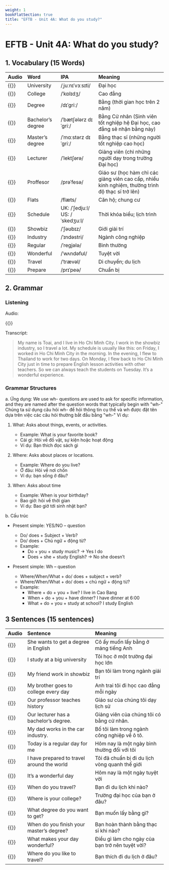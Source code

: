 ```yaml
---
weight: 1
bookFlatSection: true
title: "EFTB - Unit 4A: What do you study?"
---
```


# EFTB - Unit 4A: What do you study?

## 1. Vocabulary (15 Words)
| Audio                                                                       | Word              | IPA                  | Meaning                                                                                          |
|:----------------------------------------------------------------------------|:------------------|:---------------------|:-------------------------------------------------------------------------------------------------|
| {{<audio-player src="audio/unit4a/vocabularies/00_University.wav">}}        | University        | /ˌjuːnɪˈvɜːsɪti/     | Đại học                                                                                          |
| {{<audio-player src="audio/unit4a/vocabularies/01_College.wav">}}           | College           | /ˈkɒlɪdʒ/            | Cao đẳng                                                                                         |
| {{<audio-player src="audio/unit4a/vocabularies/02_Degree.wav">}}            | Degree            | /dɪˈɡriː/            | Bằng (thời gian học trên 2 năm)                                                                  |
| {{<audio-player src="audio/unit4a/vocabularies/03_Bachelor’s_degree.wav">}} | Bachelor’s degree | /ˈbætʃələrz dɪˈɡriː/ | Bằng Cử nhân (Sinh viên tốt nghiệp hệ Đại học, cao đẳng sẽ nhận bằng này)                        |
| {{<audio-player src="audio/unit4a/vocabularies/04_Master’s_degree.wav">}}   | Master’s degree   | /ˈmɑːstərz dɪˈɡriː/  | Bằng thạc sĩ (những người tốt nghiệp cao học)                                                    |
| {{<audio-player src="audio/unit4a/vocabularies/05_Lecturer.wav">}}          | Lecturer          | /ˈlektʃərə/          | Giảng viên (chỉ những người dạy trong trường Đại học)                                            |
| {{<audio-player src="audio/unit4a/vocabularies/06_Proffesor.wav">}}         | Proffesor         | /prəˈfesə/           | Giáo sư (học hàm chỉ các giảng viên cao cấp, nhiều kinh nghiệm, thường trình độ thạc sĩ trở lên) |
| {{<audio-player src="audio/unit4a/vocabularies/07_Flats.wav">}}             | Flats             | /flæts/              | Căn hộ; chung cư                                                                                 |
| {{<audio-player src="audio/unit4a/vocabularies/08_Schedule.wav">}}          | Schedule          | UK: /ˈʃedjuːl/ US: /ˈskedʒuːl/       | Thời khóa biểu; lịch trình                                                                       |
| {{<audio-player src="audio/unit4a/vocabularies/09_Showbiz.wav">}}           | Showbiz           | /ˈʃəʊbɪz/            | Giới giải trí                                                                                    |
| {{<audio-player src="audio/unit4a/vocabularies/10_Industry.wav">}}          | Industry          | /ˈɪndəstri/          | Ngành công nghiệp                                                                                |
| {{<audio-player src="audio/unit4a/vocabularies/11_Regular.wav">}}           | Regular           | /ˈreɡjələ/           | Bình thường                                                                                      |
| {{<audio-player src="audio/unit4a/vocabularies/12_Wonderful.wav">}}         | Wonderful         | /ˈwʌndəfʊl/          | Tuyệt vời                                                                                        |
| {{<audio-player src="audio/unit4a/vocabularies/13_Travel.wav">}}            | Travel            | /ˈtrævəl/            | Di chuyển; du lịch                                                                               |
| {{<audio-player src="audio/unit4a/vocabularies/14_Prepare.wav">}}           | Prepare           | /prɪˈpeə/            | Chuẩn bị                                                                                         |

## 2. Grammar
### Listening
Audio:

{{<audio-with-controls src="audio/unit4a/listening/Toai_slow_reading.mp3">}}

Transcript:
> My name is Toai, and I live in Ho Chi Minh City. I work in the showbiz industry, so I travel a lot. My schedule is usually like this: on Friday, I worked in Ho Chi Minh City in the morning. In the evening, I flew to Thailand to work for two days. On Monday, I flew back to Ho Chi Minh City just in time to prepare English lesson activities with other teachers. So we can always teach the students on Tuesday. It’s a wonderful experience.

### Grammar Structures

a. Ứng dụng:
We use wh- questions are used to ask for specific information, and they are named after the question words that typically begin with "wh-"
Chúng ta sử dụng câu hỏi wh- để hỏi thông tin cụ thể và wh được đặt tên dựa trên việc các câu hỏi thường bắt đầu bằng "wh-"
Ví dụ:

1. What: Asks about things, events, or activities. 
    - Example: What is your favorite book?
    - Cái gì: Hỏi về đồ vật, sự kiện hoặc hoạt động
    - Ví dụ: Bạn thích đọc sách gì

2. Where: Asks about places or locations.
    - Example: Where do you live?
    - Ở đâu: Hỏi về nơi chốn
    - Ví dụ:  bạn sống ở đâu?


3. When: Asks about time
    - Example: When is your birthday?
    - Bao giờ: hỏi về thời gian
    - Ví dụ: Bao giờ tới sinh nhật bạn?

b. Cấu trúc
* Present simple: YES/NO – question 
    - Do/ does + Subject + Verb?
    - Do/ does + Chủ ngữ + động từ?
    - Example: 
        + Do + you + study music? -> Yes I do
        + Does + she + study English? -> No she doesn’t

* Present simple: Wh – question
    - Where/When/What + do/ does + subject + verb?
    - Where/When/What + do/ does + chủ ngữ + động từ?
    - Example: 
        + Where + do + you + live? I live in Cao Bang
        + When + do + you + have dinner? I have dinner at 6:00
        + What + do + you + study at school? I study English

## 3 Sentences (15 sentences)
| Audio                                                                                             | Sentence                                   | Meaning                                         |
|:--------------------------------------------------------------------------------------------------|:-------------------------------------------|:------------------------------------------------|
| {{<audio-player src="audio/unit4a/sentences/00_She_wants_to_get_a_degree_in_English.wav">}}       | She wants to get a degree in English       | Cô ấy muốn lấy bằng ở mảng tiếng Anh            |
| {{<audio-player src="audio/unit4a/sentences/01_I_study_at_a_big_university.wav">}}                | I study at a big university                | Tôi học ở một trường đại học lớn                |
| {{<audio-player src="audio/unit4a/sentences/02_My_friend_work_in_showbiz.wav">}}                  | My friend work in showbiz                  | Bạn tôi làm trong ngành giải trí                |
| {{<audio-player src="audio/unit4a/sentences/03_My_brother_goes_to_college_every_day.wav">}}       | My brother goes to college every day       | Anh trai tôi đi học cao đẳng mỗi ngày           |
| {{<audio-player src="audio/unit4a/sentences/04_Our_professor_teaches_history.wav">}}              | Our professor teaches history              | Giáo sư của chúng tôi dạy lịch sử               |
| {{<audio-player src="audio/unit4a/sentences/05_Our_lecturer_has_a_bachelor’s_degree.wav">}}       | Our lecturer has a bachelor’s degree.      | Giảng viên của chúng tôi có bằng cử nhân.       |
| {{<audio-player src="audio/unit4a/sentences/06_My_dad_works_in_the_car_industry.wav">}}           | My dad works in the car industry.          | Bố tôi làm trong ngành công nghiệp về ô tô.     |
| {{<audio-player src="audio/unit4a/sentences/07_Today_is_a_regular_day_for_me.wav">}}              | Today is a regular day for me              | Hôm nay là một ngày bình thường đối với tôi     |
| {{<audio-player src="audio/unit4a/sentences/08_I_have_prepared_to_travel_around_the_world.wav">}} | I have prepared to travel around the world | Tôi đã chuẩn bị đi du lịch vòng quanh thế giới  |
| {{<audio-player src="audio/unit4a/sentences/09_It’s_a_wonderful_day.wav">}}                       | It’s a wonderful day                       | Hôm nay là một ngày tuyệt vời                   |
| {{<audio-player src="audio/unit4a/sentences/10_When_do_you_travel.wav">}}                         | When do you travel?                        | Bạn đi du lịch khi nào?                         |
| {{<audio-player src="audio/unit4a/sentences/11_Where_is_your_college.wav">}}                      | Where is your college?                     | Trường đại học của bạn ở đâu?                   |
| {{<audio-player src="audio/unit4a/sentences/12_What_degree_do_you_want_to_get.wav">}}             | What degree do you want to get?            | Bạn muốn lấy bằng gì?                           |
| {{<audio-player src="audio/unit4a/sentences/13_When_do_you_finish_your_master’s_degree.wav">}}    | When do you finish your master’s degree?   | Bạn hoàn thành bằng thạc sĩ khi nào?            |
| {{<audio-player src="audio/unit4a/sentences/14_What_makes_your_day_wonderful.wav">}}              | What makes your day wonderful?             | Điều gì làm cho ngày của bạn trở nên tuyệt vời? |
| {{<audio-player src="audio/unit4a/sentences/15_Where_do_you_like_to_travel.wav">}}                | Where do you like to travel?               | Bạn thích đi du lịch ở đâu?                     |
